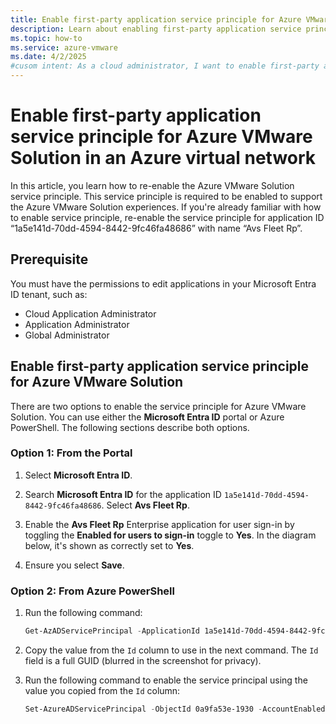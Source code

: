 ```yaml
---
title: Enable first-party application service principle for Azure VMware Solution in an Azure virtual network
description: Learn about enabling first-party application service principle for Azure VMware Solution in an Azure virtual network.
ms.topic: how-to
ms.service: azure-vmware
ms.date: 4/2/2025
#cusom intent: As a cloud administrator, I want to enable first-party application service principle for Azure VMware Solution in an Azure virtual network so that I can manage the Azure VMware Solution experiences.
---
```


# Enable first-party application service principle for Azure VMware Solution in an Azure virtual network

In this article, you learn how to re-enable the Azure VMware Solution service principle. This service principle is required to be enabled to support the Azure VMware Solution experiences. If you're already familiar with how to enable service principle, re-enable the service principle for application ID “1a5e141d-70dd-4594-8442-9fc46fa48686” with name “Avs Fleet Rp”.

## Prerequisite
 
You must have the permissions to edit applications in your Microsoft Entra ID tenant, such as:  
- Cloud Application Administrator  
- Application Administrator  
- Global Administrator  

## Enable first-party application service principle for Azure VMware Solution

There are two options to enable the service principle for Azure VMware Solution. You can use either the **Microsoft Entra ID** portal or Azure PowerShell. The following sections describe both options.

### Option 1: From the Portal  

1. Select **Microsoft Entra ID**.  

2. Search **Microsoft Entra ID** for the application ID `1a5e141d-70dd-4594-8442-9fc46fa48686`. Select **Avs Fleet Rp**.  

3. Enable the **Avs Fleet Rp** Enterprise application for user sign-in by toggling the **Enabled for users to sign-in** toggle to **Yes**. In the diagram below, it's shown as correctly set to **Yes**.  

4. Ensure you select **Save**.  


### Option 2: From Azure PowerShell  

1. Run the following command:  
    ```powershell  
    Get-AzADServicePrincipal -ApplicationId 1a5e141d-70dd-4594-8442-9fc46fa48686  
    ```  

2. Copy the value from the `Id` column to use in the next command. The `Id` field is a full GUID (blurred in the screenshot for privacy).  

3. Run the following command to enable the service principal using the value you copied from the `Id` column:  
    ```powershell  
    Set-AzureADServicePrincipal -ObjectId 0a9fa53e-1930 -AccountEnabled $True  
    ```  